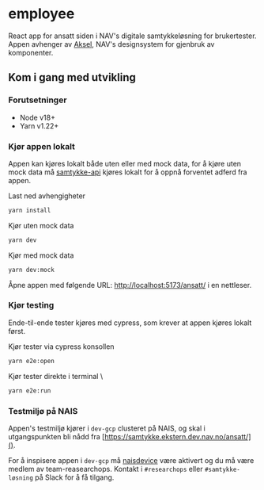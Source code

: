 # employee
React app for ansatt siden i NAV's digitale samtykkeløsning for brukertester. Appen avhenger av [Aksel](https://aksel.nav.no/), NAV's designsystem for gjenbruk av komponenter.

## Kom i gang med utvikling

### Forutsetninger
- Node v18+
- Yarn v1.22+

### Kjør appen lokalt
Appen kan kjøres lokalt både uten eller med mock data, for å kjøre uten mock data må [samtykke-api](https://github.com/navikt/samtykke-api) kjøres lokalt for å oppnå forventet adferd fra appen.

Last ned avhengigheter
````bash
yarn install
````

Kjør uten mock data
````bash
yarn dev
````

Kjør med mock data
````bash
yarn dev:mock
````

Åpne appen med følgende URL: [http://localhost:5173/ansatt/]() i en nettleser.

### Kjør testing
Ende-til-ende tester kjøres med cypress, som krever at appen kjøres lokalt først.

Kjør tester via cypress konsollen
````bash
yarn e2e:open
````

Kjør tester direkte i terminal \
````bash
yarn e2e:run
````

### Testmiljø på NAIS
Appen's testmiljø kjører i `dev-gcp` clusteret på NAIS, og skal i utgangspunkten bli nådd fra [https://samtykke.ekstern.dev.nav.no/ansatt/]().

For å inspisere appen i `dev-gcp` må [naisdevice](https://doc.nais.io/device/) være aktivert og du må være medlem av team-reasearchops. Kontakt i `#researchops` eller `#samtykke-løsning` på Slack for å få tilgang.
